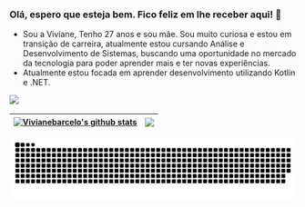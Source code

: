 ### Olá, espero que esteja bem. Fico feliz em lhe receber aqui! 👋

- Sou a Viviane, Tenho 27 anos e sou mãe. Sou muito curiosa e estou em transição de carreira, atualmente estou cursando Análise e Desenvolvimento de Sistemas, buscando uma oportunidade no mercado da tecnologia para poder aprender mais e ter novas experiências.
- Atualmente estou focada em aprender desenvolvimento utilizando Kotlin e .NET.

<div> 
  <a href="https://www.linkedin.com/in/viviane-b-544781174/" target="_blank"><img src="https://img.shields.io/badge/-LinkedIn-%230077B5?style=for-the-badge&logo=linkedin&logoColor=white" target="_blank"></a> 


| <a href="https://github.com/vivianebarcelo/github-readme-stats"><img align="center" src="https://github-readme-stats.vercel.app/api?username=vivianebarcelo&show_icons=true&include_all_commits=true&theme=radical&hide_border=true" alt="Vivianebarcelo's github stats" /></a> | <a href="https://github.com/vivianebarcelo/github-readme-stats"><img align="center" src="https://github-readme-stats.vercel.app/api/top-langs/?username=vivianebarcelo&layout=compact&theme=radical&hide_border=true" /></a> |
| ------------- | ------------- |

![Snake animation](https://github.com/vivianebarcelo/vivianebarcelo/blob/output/github-contribution-grid-snake.svg)
